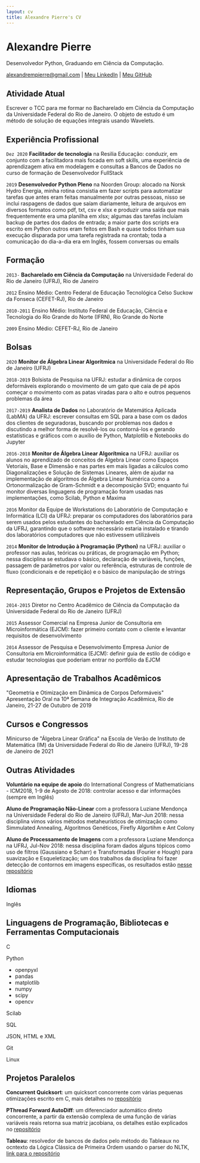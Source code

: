 ```yaml
---
layout: cv
title: Alexandre Pierre's CV
---
```

# Alexandre Pierre
Desenvolvedor Python, Graduando em Ciência da Computação.

<div id="webaddress">
<a href="mailto:alexandrempierre@gmail.com">alexandrempierre@gmail.com</a>
| <a href="https://www.linkedin.com/in/alexandrempierre">Meu LinkedIn</a>
| <a href="https://github.com/alexandrempierre">Meu GitHub</a>
</div>


<!--## Currently-->
## Atividade Atual

Escrever o TCC para me formar no Bacharelado em Ciência da Computação da Universidade Federal do Rio de Janeiro. O objeto de estudo é um método de solução de equações integrais usando Wavelets.

<!--## Teaching Experience-->
## Experiência Profissional

`Dez 2020` __Facilitador de tecnologia__ na Resilia Educação: conduzir, em conjunto com a facilitadora mais focada em soft skills, uma experiência de aprendizagem ativa em modelagem e consultas a Bancos de Dados no curso de formação de Desenvolvedor FullStack

`2019` __Desenvolvedor Python Pleno__ na Noorden Group: alocado na Norsk Hydro Energia, minha rotina consistia em fazer scripts para automatizar tarefas que antes eram feitas manualmente por outras pessoas, nisso se inclui raspagens de dados que saíam diariamente, leitura de arquivos em diversos formatos como pdf, txt, csv e xlsx e produzir uma saída que mais frequentemente era uma planilha em xlsx; algumas das tarefas incluíam backup de partes dos dados de entrada; a maior parte dos scripts era escrito em Python outros eram feitos em Bash e quase todos tinham sua execução disparada por uma tarefa registrada na crontab; toda a comunicação do dia-a-dia era em Inglês, fossem conversas ou emails

<!--## Research Experience-->

<!--## Education-->
## Formação

`2013-` __Bacharelado em Ciência da Computação__ na Universidade Federal do Rio de Janeiro (UFRJ), Rio de Janeiro

`2012` Ensino Médio: Centro Federal de Educação Tecnológica Celso Suckow da Fonseca (CEFET-RJ), Rio de Janeiro

`2010-2011` Ensino Médio: Instituto Federal de Educação, Ciência e Tecnologia do Rio Grande do Norte (IFRN), Rio Grande do Norte

`2009` Ensino Médio: CEFET-RJ, Rio de Janeiro 

<!--## Scientific Publications-->

<!--## Scholarships-->
## Bolsas

`2020` __Monitor de Álgebra Linear Algorítmica__ na Universidade Federal do Rio de Janeiro (UFRJ)

`2018-2019` Bolsista de Pesquisa na UFRJ: estudar a dinâmica de corpos deformáveis explorando o movimento de um gato que caia de pé após começar o movimento com as patas viradas para o alto e outros pequenos problemas da área

`2017-2019` __Analista de Dados__ no Laboratório de Matemática Aplicada (LabMA) da UFRJ: escrever consultas em SQL para a base com os dados dos clientes de seguradoras, buscando por problemas nos dados e discutindo a melhor forma de resolvê-los ou contorná-los e gerando estatísticas e gráficos com o auxílio de Python, Matplotlib e Notebooks do Jupyter

`2016-2018` __Monitor de Álgebra Linear Algorítmica__ na UFRJ: auxiliar os alunos no aprendizado de conceitos de Álgebra Linear como Espaços Vetoriais, Base e Dimensão e nas partes em mais ligadas a cálculos como Diagonalizações e Solução de Sistemas Lineares, além de ajudar na implementação de algoritmos de Álgebra Linear Numérica como a Ortonormalização de Gram-Schmidt e a decomposição SVD; enquanto fui monitor diversas linguagens de programação foram usadas nas implementações, como Scilab, Python e Maxima

`2016` Monitor da Equipe de Workstations do Laboratório de Computação e Informática (LCI) da UFRJ: preparar os computadores dos laboratórios para serem usados pelos estudantes do bacharelado em Ciência da Computação da UFRJ, garantindo que o software necessário estaria instalado e tirando dos laboratórios computadores que não estivessem utilizáveis

`2014` __Monitor de Introdução à Programação (Python)__ na UFRJ: auxiliar o professor nas aulas, teóricas ou práticas, de programação em Python; nessa disciplina se estudava o básico, declaração de variáveis, funções, passagem de parâmetros por valor ou referência, estruturas de controle de fluxo (condicionais e de repetição) e o básico de manipulação de strings

<!--## Secondments-->
## Representação, Grupos e Projetos de Extensão

`2014-2015` Diretor no Centro Acadêmico de Ciência da Computação da Universidade Federal do Rio de Janeiro (UFRJ)

`2015` Assessor Comercial na Empresa Junior de Consultoria em Microinformática (EJCM): fazer primeiro contato com o cliente e levantar requisitos de desenvolvimento

`2014` Assessor de Pesquisa e Desenvolvimento Empresa Junior de Consultoria em Microinformática (EJCM): definir guia de estilo de código e estudar tecnologias que poderiam entrar no portfólio da EJCM

<!--## Presentations-->
## Apresentação de Trabalhos Acadêmicos

"Geometria e Otimização em Dinâmica de Corpos Deformáveis" Apresentação Oral na 10ª Semana de Integração Acadêmica, Rio de Janeiro, 21-27 de Outubro de 2019

<!--## Schools and Meetings-->
## Cursos e Congressos

Minicurso de "Álgebra Linear Gráfica" na Escola de Verão de Instituto de Matemática (IM) da Universidade Federal do Rio de Janeiro (UFRJ), 19-28 de Janeiro de 2021

<!--## Extra activities-->
## Outras Atividades

__Voluntário na equipe de apoio__ do International Congress of Mathematicians - ICM2018, 1-9 de Agosto de 2018: controlar acesso e dar informações (sempre em Inglês)

__Aluno de Programação Não-Linear__ com a professora Luziane Mendonça na Universidade Federal do Rio de Janeiro (UFRJ), Mar-Jun 2018: nessa disciplina vimos vários métodos metaheurísticos de otimização como Simmulated Annealing, Algoritmos Genéticos, Firefly Algortihm e Ant Colony

__Aluno de Processamento de Imagens__ com a professora Luziane Mendonça na UFRJ, Jul-Nov 2018: nessa disciplina foram dados alguns tópicos como uso de filtros (Gaussiano e Scharr) e Transformadas (Fourier e Hough) para suavização e  Esqueletização; um dos trabalhos da disciplina foi fazer detecção de contornos em imagens específicas, os resultados estão [nesse repositório](https://github.com/alexandrempierre/pnl2-trabalho-2)

<!--## Languages and Computing Skills-->
## Idiomas

Inglês

## Linguagens de Programação, Bibliotecas e Ferramentas Computacionais

C

Python
  * openpyxl
  * pandas
  * matplotlib
  * numpy
  * scipy
  * opencv

Scilab

SQL

JSON, HTML e XML

Git

Linux

<!--Isso também é parte de Extra activities-->
## Projetos Paralelos

__Concurrent Quicksort__: um quicksort concorrente com várias pequenas otimizações escrito em C, mais detalhes no [repositório](https://github.com/alexandrempierre/concurrent-quicksort)

__PThread Forward AutoDiff__: um diferenciador automático direto concorrente, a partir da extensão complexa de uma função de várias variáveis reais retorna sua matriz jacobiana, os detalhes estão explicados no [repositório](https://github.com/alexandrempierre/pthread-forward-autodiff)

__Tableau__: resolvedor de bancos de dados pelo método do Tableaux no ocntexto da Lógica Clássica de Primeira Ordem usando o parser do NLTK, [link para o repositório](https://github.com/alexandrempierre/tableau)

<!--Mudanças que eu fizer no meu fork desse currículo entram aqui (em Extras)-->

<!-- ### Footer

Last updated: May 2021 -->


